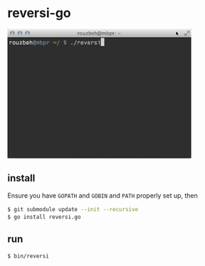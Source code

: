 # reversi-go

![preview](img/reversi.gif)

## install

Ensure you have `GOPATH` and `GOBIN` and `PATH` properly set up, then

```sh
$ git submodule update --init --recursive
$ go install reversi.go
```

## run

```sh
$ bin/reversi
```
